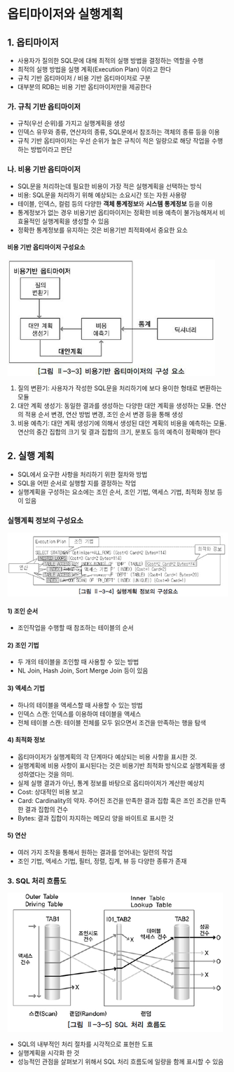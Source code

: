 옵티마이저와 실행계획
========

## 1. 옵티마이저

- 사용자가 질의한 SQL문에 대해 최적의 실행 방법을 결정하는 역할을 수행
- 최적의 실행 방법을 실행 계획(Execution Plan) 이라고 한다
- 규칙 기반 옵티마이저 / 비용 기반 옵티마이저로 구분
- 대부분의 RDB는 비용 기반 옵티마이저만을 제공한다

### 가. 규칙 기반 옵티마이저

- 규칙(우선 순위)를 가지고 실행계획을 생성
- 인덱스 유무와 종류, 연산자의 종류, SQL문에서 참조하는 객체의 종류 등을 이용
- 규칙 기반 옵티마이저는 우선 순위가 높은 규칙이 적은 일량으로 해당 작업을 수행하는 방법이라고 판단


### 나. 비용 기반 옵티마이저

- SQL문을 처리하는데 필요한 비용이 가장 적은 실행계획을 선택하는 방식
- 비용: SQL문을 처리하기 위해 예상되는 소요시간 또는 자원 사용량
- 테이블, 인덱스, 컬럼 등의 다양한 **객체 통계정보**와 **시스템 통계정보** 등을 이용
- 통계정보가 없는 경우 비용기반 옵티마이저는 정확한 비용 예측이 불가능해져서 비효율적인 실행계획을 생성할 수 있음
- 정확한 통계정보를 유지하는 것은 비용기반 최적화에서 중요한 요소

#### 비용 기반 옵티마이저 구성요소

![cbo_component](../../../img/sql/cbo_component.jpg)

1. 질의 변환기: 사용자가 작성한 SQL문을 처리하기에 보다 용이한 형태로 변환하는 모듈
2. 대안 계획 생성기: 동일한 결과를 생성하는 다양한 대안 계획을 생성하는 모듈. 연산의 적용 순서 변경, 연산 방법 변경, 조인 순서 변경 등을 통해 생성
3. 비용 예측기: 대안 계획 생성기에 의해서 생성된 대안 계획의 비용을 예측하는 모듈. 연산의 중간 집합의 크기 및 결과 집합의 크기, 분포도 등의 예측이 정확해야 한다

## 2. 실행 계획

- SQL에서 요구한 사항을 처리하기 위한 절차와 방법
- SQL을 어떤 순서로 실행할 지를 결정하는 작업
- 실행계획을 구성하는 요소에는 조인 순서, 조인 기법, 액세스 기법, 최적화 정보 등이 있음

### 실행계획 정보의 구성요소

![execution_plan](../../../img/sql/execution_plan.jpg)

#### 1) 조인 순서
- 조인작업을 수행할 때 참조하는 테이블의 순서

#### 2) 조인 기법
- 두 개의 테이블을 조인할 때 사용할 수 있는 방법
- NL Join, Hash Join, Sort Merge Join 등이 있음

#### 3) 엑세스 기법
- 하나의 테이블을 액세스할 때 사용할 수 있는 방법
- 인덱스 스캔: 인덱스를 이용하여 테이블을 액세스
- 전체 테이블 스캔: 테이블 전체를 모두 읽으면서 조건을 만족하는 행을 탐색

#### 4) 최적화 정보
- 옵티마이저가 실행계획의 각 단계마다 예상되는 비용 사항을 표시한 것.  
- 실행계획에 비용 사항이 표시된다는 것은 비용기반 최적화 방식으로 실행계획을 생성하였다는 것을 의미.
- 실제 실행 결과가 아닌, 통계 정보를 바탕으로 옵티마이저가 계산한 예상치
- Cost: 상대적인 비용 보고
- Card: Cardinality의 약자. 주어진 조건을 만족한 결과 집합 혹은 조인 조건을 만족한 결과 집합의 건수
- Bytes: 결과 집합이 차지하는 메모리 양을 바이트로 표시한 것

#### 5) 연산
- 여러 가지 조작을 통해서 원하는 결과를 얻어내는 일련의 작업
- 조인 기법, 엑세스 기법, 필터, 정렬, 집계, 뷰 등 다양한 종류가 존재


### 3. SQL 처리 흐름도

![sql_flowchart](../../../img/sql/sql_flowchart.jpg)

- SQL의 내부적인 처리 절차를 시각적으로 표현한 도표
- 실행계획을 시각화 한 것
- 성능적인 관점을 살펴보기 위해서 SQL 처리 흐름도에 일량을 함께 표시할 수 있음